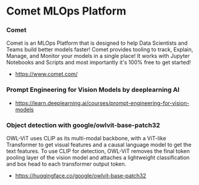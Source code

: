 # Comet MLOps Platform 

### Comet 
Comet is an MLOps Platform that is designed to help Data Scientists and Teams build better models faster! Comet provides tooling to track, Explain, Manage, and Monitor your models in a single place! It works with Jupyter Notebooks and Scripts and most importantly it's 100% free to get started!
- https://www.comet.com/

### Prompt Engineering for Vision Models by deeplearning AI 
- https://learn.deeplearning.ai/courses/prompt-engineering-for-vision-models

### Object detection with google/owlvit-base-patch32
OWL-ViT uses CLIP as its multi-modal backbone, with a ViT-like Transformer to get visual features and a causal language model to get the text features. To use CLIP for detection, OWL-ViT removes the final token pooling layer of the vision model and attaches a lightweight classification and box head to each transformer output token.
- https://huggingface.co/google/owlvit-base-patch32




